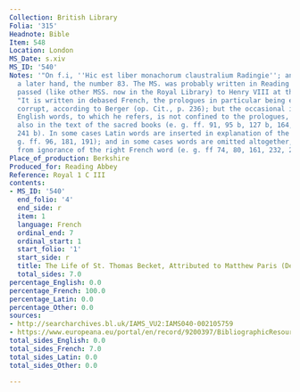 ```yaml
---
Collection: British Library
Folia: '315'
Headnote: Bible
Item: 548
Location: London
MS_Date: s.xiv
MS_ID: '540'
Notes: '"On f.i, ''Hic est liber monachorum claustralium Radingie''; and below, in
  a later hand, the number 83. The MS. was probably written in Reading Abbey, and
  passed (like other MSS. now in the Royal Library) to Henry VIII at the Dissolutio";
  "It is written in debased French, the prologues in particular being extraordinarily
  corrupt, according to Berger (op. Cit., p. 236); but the occasional insertion of
  English words, to which he refers, is not confined to the prologues, but occurs
  also in the text of the sacred books (e. g. ff. 91, 95 b, 127 b, 164, 168, I75 b,
  241 b). In some cases Latin words are inserted in explanation of the French (e.
  g. ff. 96, 181, 191); and in some cases words are omitted altogether, apparently
  from ignorance of the right French word (e. g. ff 74, 80, 161, 232, 288)."'
Place_of_production: Berkshire
Produced_for: Reading Abbey
Reference: Royal 1 C III
contents:
- MS_ID: '540'
  end_folio: '4'
  end_side: r
  item: 1
  language: French
  ordinal_end: 7
  ordinal_start: 1
  start_folio: '1'
  start_side: r
  title: The Life of St. Thomas Becket, Attributed to Matthew Paris (Dean no. 510)
  total_sides: 7.0
percentage_English: 0.0
percentage_French: 100.0
percentage_Latin: 0.0
percentage_Other: 0.0
sources:
- http://searcharchives.bl.uk/IAMS_VU2:IAMS040-002105759
- https://www.europeana.eu/portal/en/record/9200397/BibliographicResource_3000126276631.html
total_sides_English: 0.0
total_sides_French: 7.0
total_sides_Latin: 0.0
total_sides_Other: 0.0

---
```

